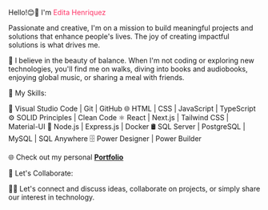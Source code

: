 Hello!😊👋 I'm <span style="color: #ff3366;">Edita Henriquez</span>

Passionate and creative, I'm on a mission to build meaningful projects and solutions that enhance people's lives. The joy of creating impactful solutions is what drives me.

🌳 I believe in the beauty of balance. When I'm not coding or exploring new technologies, you'll find me on walks, diving into books and audiobooks, enjoying global music, or sharing a meal with friends.

🌟 My Skills:

🔧 Visual Studio Code | Git | GitHub
🌐 HTML | CSS | JavaScript | TypeScript
⚙️ SOLID Principles | Clean Code
⚛️ React | Next.js | Tailwind CSS | Material-UI
🚀 Node.js | Express.js | Docker
🛢️ SQL Server | PostgreSQL | MySQL | SQL Anywhere
🗄️ Power Designer | Power Builder

🌐 Check out my personal **<a href="https://github.com/editahenriquez" target="_blank">Portfolio</a>**

🤝 Let's Collaborate:

💬🌟 Let's connect and discuss ideas, collaborate on projects, or simply share our interest in technology.
